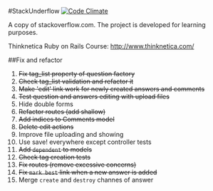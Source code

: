 #StackUnderflow
[![Code Climate](https://codeclimate.com/github/Jeiwan/StackUnderflow/badges/gpa.svg)](https://codeclimate.com/github/Jeiwan/StackUnderflow)

A copy of stackoverflow.com.
The project is developed for learning purposes.

Thinknetica Ruby on Rails Course: http://www.thinknetica.com/

##Fix and refactor
1. ~~Fix tag_list property of question factory~~
2. ~~Check tag_list validation and refactor it~~
3. ~~Make 'edit' link work for newly created answers and comments~~
4. ~~Test question and answers editing with upload files~~
5. Hide double forms
6. ~~Refactor routes (add shallow)~~
7. ~~Add indices to Comments model~~
8. ~~Delete edit actions~~
9. Improve file uploading and showing
10. Use save! everywhere except controller tests
11. ~~Add `dependent` to models~~
12. ~~Check tag creation tests~~
13. ~~Fix routes (remove excessive concerns)~~
14. ~~Fix `mark best` link when a new answer is added~~
15. Merge `create` and `destroy` channes of answer